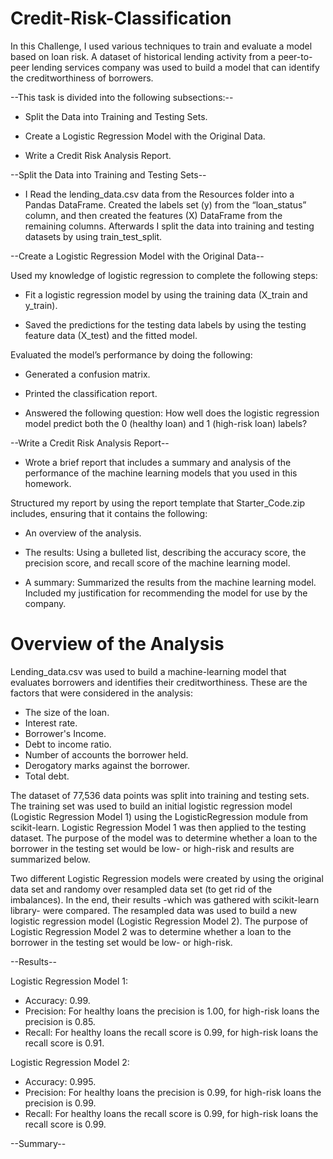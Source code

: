 # Credit-Risk-Classification

In this Challenge, I used various techniques to train and evaluate a model based on loan risk. 
A dataset of historical lending activity from a peer-to-peer lending services company was used to build a model that can identify the creditworthiness of borrowers.

--This task is divided into the following subsections:--

- Split the Data into Training and Testing Sets.

- Create a Logistic Regression Model with the Original Data.

- Write a Credit Risk Analysis Report.

--Split the Data into Training and Testing Sets-- 

 - I Read the lending_data.csv data from the Resources folder into a Pandas DataFrame. Created the labels set (y) from the “loan_status” column, and then created 
 the features (X) DataFrame from the remaining columns.  Afterwards I split the data into training and testing datasets by using train_test_split.

--Create a Logistic Regression Model with the Original Data--

Used my knowledge of logistic regression to complete the following steps:

- Fit a logistic regression model by using the training data (X_train and y_train).

- Saved the predictions for the testing data labels by using the testing feature data (X_test) and the fitted model.

Evaluated the model’s performance by doing the following:

- Generated a confusion matrix.

- Printed the classification report.

- Answered the following question: How well does the logistic regression model predict both the 0 (healthy loan) and 1 (high-risk loan) labels?

--Write a Credit Risk Analysis Report--

- Wrote a brief report that includes a summary and analysis of the performance of the machine learning models that you used in this homework.

Structured my report by using the report template that Starter_Code.zip includes, ensuring that it contains the following:

- An overview of the analysis.

- The results: Using a bulleted list, describing the accuracy score, the precision score, and recall score of the machine learning model.

- A summary: Summarized the results from the machine learning model. Included my justification for recommending the model for use by the company.

# Overview of the Analysis

Lending_data.csv was used to build a machine-learning model that evaluates borrowers and identifies their creditworthiness.
These are the factors that were considered in the analysis:

- The size of the loan.
- Interest rate.
- Borrower's Income.
- Debt to income ratio.
- Number of accounts the borrower held.
- Derogatory marks against the borrower.
- Total debt.

The dataset of 77,536 data points was split into training and testing sets. The training set was used to build an initial logistic regression model (Logistic Regression Model 1) using the LogisticRegression module from scikit-learn. Logistic Regression Model 1 was then applied to the testing dataset. The purpose of the model was to determine whether a loan to the borrower in the testing set would be low- or high-risk and results are summarized below.

Two different Logistic Regression models were created by using the original data set and randomy over resampled data set (to get rid of the imbalances). In the end, their results -which was gathered with scikit-learn library- were compared. The resampled data was used to build a new logistic regression model (Logistic Regression Model 2). The purpose of Logistic Regression Model 2 was to determine whether a loan to the borrower in the testing set would be low- or high-risk.

--Results--

Logistic Regression Model 1:

- Accuracy: 0.99.
- Precision: For healthy loans the precision is 1.00, for high-risk loans the precision is 0.85.
- Recall: For healthy loans the recall score is 0.99, for high-risk loans the recall score is 0.91.

Logistic Regression Model 2:

- Accuracy: 0.995.
- Precision: For healthy loans the precision is 0.99, for high-risk loans the precision is 0.99.
- Recall: For healthy loans the recall score is 0.99, for high-risk loans the recall score is 0.99.

--Summary--
